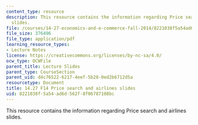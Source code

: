 ```yaml
---
content_type: resource
description: This resource contains the information regarding Price search and airlines
  slides.
file: /courses/14-27-economics-and-e-commerce-fall-2014/8221038f5a54ad6d562f8f06787108bc_MIT14_27F14_lecslide11b.pdf
file_size: 376496
file_type: application/pdf
learning_resource_types:
- Lecture Notes
license: https://creativecommons.org/licenses/by-nc-sa/4.0/
ocw_type: OCWFile
parent_title: Lecture Slides
parent_type: CourseSection
parent_uid: d4c76522-6217-4eef-5b28-0ed2b6712d5a
resourcetype: Document
title: 14.27 F14 Price search and airlines slides
uid: 8221038f-5a54-ad6d-562f-8f06787108bc
---
```

This resource contains the information regarding Price search and airlines slides.